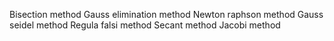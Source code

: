 Bisection method
Gauss elimination method
Newton raphson method
Gauss seidel method
Regula falsi method
Secant method
Jacobi method

